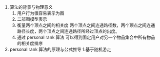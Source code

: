 1. 算法的背景与物理意义
   1. 用户行为很容易表示为图
   2. 二部图模型表示
   3. 衡量两个顶点之间的相关度 两个顶点之间连通路径数，两个顶点之间连通路径长度，两个顶点之间连通路径所经过顶点的出度。 
   4. 通过 personal rank 算法 可以得到固定用户对另一个物品集合中所有物品的相关度排序
2. personal rank 算法的原理与公式推导
   1.基于随机游走
   